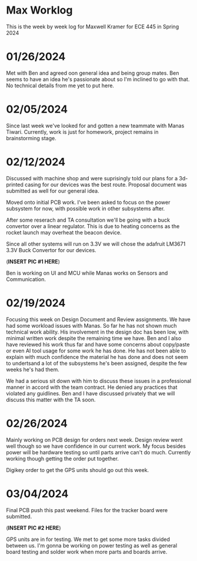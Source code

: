 
# Max Worklog

This is the week by week log for Maxwell Kramer for ECE 445 in Spring 2024

# 01/26/2024

Met with Ben and agreed oon general idea and being group mates. Ben seems to have an idea he's passionate about so I'm inclined to go with that. No technical details from me yet to put here.

# 02/05/2024

Since last week we've looked for and gotten a new teammate with Manas Tiwari. Currently, work is just for homework, project remains in brainstorming stage.

# 02/12/2024

Discussed with machine shop and were suprisingly told our plans for a 3d-printed casing for our devices was the best route. Proposal document was submitted as well for our general idea.

Moved onto initial PCB work. I've been asked to focus on the power subsystem for now, with possible work in other subsystems after.

After some reserach and TA consultation we'll be going with a buck convertor over a linear regulator. This is due to heating concerns as the rocket launch may overheat the beacon device.

Since all other systems will run on 3.3V we will chose the adafruit LM3671 3.3V Buck Convertor for our devices.

(**INSERT PIC #1 HERE**)

Ben is working on UI and MCU while Manas works on Sensors and Communication.

# 02/19/2024

Focusing this week on Design Document and Review assignments. We have had some workload issues with Manas. So far he has not shown much technical work ability. His involvement in the design doc has been low, with minimal written work despite the remaining time we have. Ben and I also have reviewed his work thus far and have some concerns about copy/paste or even AI tool usage for some work he has done. He has not been able to explain with much confidence the material he has done and does not seem to undertsand a lot of the subsystems he's been assigned, despite the few weeks he's had them.

We had a serious sit down with him to discuss these issues in a professional manner in accord with the team contract. He denied any practices that violated any guidlines. Ben and I have discussed privately that we will discuss this matter with the TA soon.

# 02/26/2024

Mainly working on PCB design for orders next week. Design review went well though so we have confidence in our current work. My focus besides power will be hardware testing so until parts arrive can't do much. Currently working though getting the order put together. 

Digikey order to get the GPS units should go out this week.

# 03/04/2024

Final PCB push this past weekend. Files for the tracker board were submitted.

(**INSERT PIC #2 HERE**)

GPS units are in for testing. We met to get some more tasks divided between us. I'm gonna be working on power testing as well as general board testing and solder work when more parts and boards arrive.
